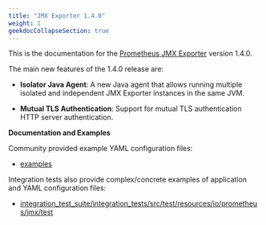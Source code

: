 ```yaml
---
title: "JMX Exporter 1.4.0"
weight: 1
geekdocCollapseSection: true
---
```


This is the documentation for the [Prometheus JMX Exporter](https://github.com/prometheus/jmx_exporter) version 1.4.0.

The main new features of the 1.4.0 release are:

* **Isolator Java Agent**: A new Java agent that allows running multiple isolated and independent JMX Exporter instances in the same JVM.


* **Mutual TLS Authentication**: Support for mutual TLS authentication HTTP server authentication.


**Documentation and Examples**

Community provided example YAML configuration files:

- [examples](https://github.com/prometheus/jmx_exporter/tree/main/examples)

Integration tests also  provide complex/concrete examples of application and YAML configuration files:

- [integration_test_suite/integration_tests/src/test/resources/io/prometheus/jmx/test](https://github.com/prometheus/jmx_exporter/tree/main/integration_test_suite/integration_tests/src/test/resources/io/prometheus/jmx/test)
